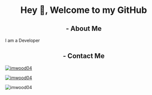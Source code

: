 <h1 align="center">Hey 👋, Welcome to my GitHub</h1>
<h2 align="center">- About Me</h2>
<p align="left">I am a Developer </p>
<h2 align="center">- Contact Me </h2>
<p align="left"> <a href="https://twitter.com/imwood04"> <img src="https://img.shields.io/twitter/url?label=imwood04&style=social&url=https%3A%2F%2Ftwitter.com%2Fimwood04" alt="imwood04"></a> </p>
<p align="left"> <a href="https://github.com/ryo-ma/github-profile-trophy"><img src="https://github-profile-trophy.vercel.app/?username=imwood04&theme=juicyfresh" alt="imwood04" /></a> </p>
<p><img align="left" src="https://github-readme-stats.vercel.app/api/top-langs?username=imwood04&show_icons=true&locale=en&layout=compact&theme=vision-friendly-dark" alt="imwood04" /></p>
